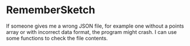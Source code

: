 # RememberSketch

If someone gives me a wrong JSON file, for example one without a points array or with incorrect data format, the program might crash.
I can use some functions to check the file contents.
